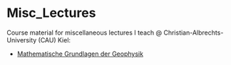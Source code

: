 # Misc_Lectures

Course material for miscellaneous lectures I teach @ Christian-Albrechts-University (CAU) Kiel:

- [Mathematische Grundlagen der Geophysik](https://github.com/daniel-koehn/Misc_Lectures/tree/master/MGG)
